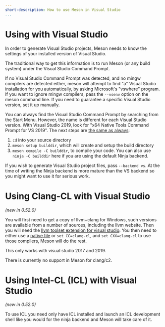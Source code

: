 ```yaml
---
short-description: How to use Meson in Visual Studio
...
```


# Using with Visual Studio

In order to generate Visual Studio projects, Meson needs to know the
settings of your installed version of Visual Studio.


The traditional way to get this information is to run Meson (or any build
system) under the Visual Studio Command Prompt.

If no Visual Studio Command Prompt was detected, and no mingw compilers are
detected either, meson will attempt to find "a" Visual Studio installation for
you automatically, by asking Microsoft's "vswhere" program. If you want to
ignore mingw compilers, pass the `--vsenv` option on the meson command line.
If you need to guarantee a specific Visual Studio version, set it up manually.

You can always find the Visual Studio Command Prompt by searching from
the Start Menu. However, the name is different for each Visual Studio
version. With Visual Studio 2019, look for "x64 Native Tools Command
Prompt for VS 2019". The next steps are [the same as
always](https://mesonbuild.com/Running-Meson.html#configuring-the-build-directory):

1. `cd` into your source directory
1. `meson setup builddir`, which will create and setup the build directory
1. `meson compile -C builddir`, to compile your code. You can also use `ninja -C builddir` here if you are using the default Ninja backend.

If you wish to generate Visual Studio project files, pass `--backend
vs`. At the time of writing the Ninja backend is more mature than the
VS backend so you might want to use it for serious work.

# Using Clang-CL with Visual Studio

*(new in 0.52.0)*

You will first need to get a copy of llvm+clang for Windows, such versions
are available from a number of sources, including the llvm website. Then you
will need the [llvm toolset extension for visual
studio](https://marketplace.visualstudio.com/items?itemName=LLVMExtensions.llvm-toolchain).
You then need to either use a [native file](Native-environments.md#binaries)
or `set CC=clang-cl`, and `set CXX=clang-cl` to use those compilers, Meson
will do the rest.

This only works with visual studio 2017 and 2019.

There is currently no support in Meson for clang/c2.

# Using Intel-CL (ICL) with Visual Studio

*(new in 0.52.0)*

To use ICL you need only have ICL installed and launch an ICL development
shell like you would for the ninja backend and Meson will take care of it.
